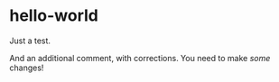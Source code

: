 # hello-world
Just a test.

And an additional comment, with corrections.
You need to make *some* changes!
